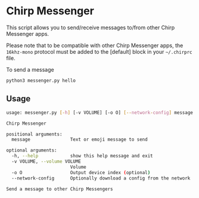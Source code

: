 # Chirp Messenger

This script allows you to send/receive messages to/from other Chirp Messenger apps.

Please note that to be compatible with other Chirp Messenger apps, the `16khz-mono` protocol
must be added to the [default] block in your `~/.chirprc` file.

To send a message

    python3 messenger.py hello


## Usage

```bash
usage: messenger.py [-h] [-v VOLUME] [-o O] [--network-config] message

Chirp Messenger

positional arguments:
  message               Text or emoji message to send

optional arguments:
  -h, --help            show this help message and exit
  -v VOLUME, --volume VOLUME
                        Volume
  -o O                  Output device index (optional)
  --network-config      Optionally download a config from the network

Send a message to other Chirp Messengers
```
